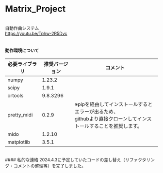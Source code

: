 # Matrix_Project

<br>自動作曲システム
<br>https://youtu.be/Tphw-2R5Dvc
<br>
<br>
#### 動作環境について

| 必要ライブラリ | 推奨バージョン | コメント |
| ---- | ---- | ---- |
| numpy | 1.23.2 |  |
| scipy | 1.9.1 |  |
| ortools | 9.8.3296 |  |
| pretty_midi | 0.2.9 | ※pipを経由してインストールするとエラーが出るため、<br>githubより直接クローンしてインストールすることを推奨します。 |
| mido | 1.2.10 |  |
| matplotlib | 3.5.1 |  |


<br>
#### 私的な連絡
2024.4.3に予定していたコードの差し替え（リファクタリング・コメントの整理等）を完了しました。
